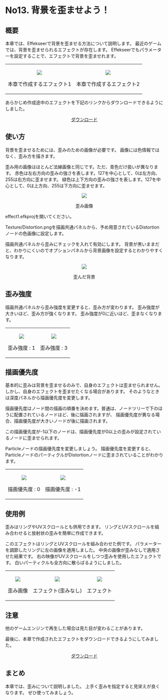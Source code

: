 ﻿# No13. 背景を歪ませよう！

<div class="main">

## 概要

本章では、Effekseerで背景を歪ませる方法について説明します。
最近のゲームでは、背景を歪ませられるエフェクトが存在します。
Effekseerでもパラメーターを設定することで、エフェクトで背景を歪ませれます。

<div align="center">
<table>
<tr>

<td>
<div align="center">

![](/_static/img/Tutorial/13/effect1.gif)

<p>本章で作成するエフェクト1</p>
</div>
</td>
<td>
<div align="center">

![](/_static/img/Tutorial/13/effect2.gif)

<p>本章で作成するエフェクト2</p>
</div>
</td>

</tr>
</table>
</div>

<p>あらかじめ作成途中のエフェクトを下記のリンクからダウンロードできるようにしました。</p>
<div align="center">
<p><a href = "../../Sample/13_01_Sample.zip">ダウンロード</a></p>
</div>

## 使い方

背景を歪ませるためには、歪みのための画像が必要です。
画像には色情報ではなく、歪み方を描きます。

歪み用の画像はほとんど法線画像と同じです。ただ、青色だけ扱いが異なります。
赤色は左右方向の歪みの強さを表します。127を中心として、0は左方向、255は右方向に歪ませます。
緑色は上下方向の歪みの強さを表します。127を中心として、0は上方向、255は下方向に歪ませます。

<div align="center">

![](/_static/img/Tutorial/13/Distortion1.png)

<p>歪み画像</p>
</div>

effect1.efkprojを開いてください。

Texture/Distortion.pngを描画共通パネルから、予め用意されているDistortionノードの色画像に設定します。

描画共通パネルから歪みにチェックを入れて有効にします。
背景が黒いままだと、わかりにくいのでオプションパネルから背景画像を設定するとわかりやすくなります。

<div align="center">

![](/_static/img/Tutorial/13/intesity_1.png)

<p>歪んだ背景</p>
</div>

## 歪み強度

描画共通パネルから歪み強度を変更すると、歪み方が変わります。
歪み強度が大きいほど、歪み方が強くなります。
歪み強度が0に近いほど、歪まなくなります。

<div align="center">
<table>
<tr>

<td>
<div align="center">

![](/_static/img/Tutorial/13/intesity_1.png)

<p>歪み強度 : 1</p>
</div>
</td>
<td>
<div align="center">

![](/_static/img/Tutorial/13/intesity_3.png)

<p>歪み強度 : 3</p>
</div>
</td>

</tr>
</table>
</div>

## 描画優先度

基本的に歪みは背景を歪ませるのみで、自身のエフェクトは歪ませられません。
しかし、自身のエフェクトを歪ませたくなる場合があります。
そのようなときは深度パネルから描画優先度を変更します。

描画優先度はノード間の描画の順番を決めます。普通は、ノードツリーで下のほうに配置されているノードほど、後に描画されますが、
描画優先度が異なる場合、描画優先度が大きいノードが後に描画されます。

この描画優先度が-1以下のノードは、描画優先度が0以上の歪みが設定されているノードに歪ませられます。

Particleノードの描画優先度を変更しましょう。
描画優先度を変更すると、ParticleノードのパーティクルがDistortionノードに歪まされていることがわかります。

<div align="center">
<table>
<tr>

<td>
<div align="center">

![](/_static/img/Tutorial/13/priority_off.png)

<p>描画優先度 : 0</p>
</div>
</td>
<td>
<div align="center">

![](/_static/img/Tutorial/13/priority_on.png)

<p>描画優先度 : -1</p>
</div>
</td>

</tr>
</table>
</div>

## 使用例

歪みはリングやUVスクロールとも併用できます。
リングとUVスクロールを組み合わせると放射状の歪みを簡単に作成できます。

このエフェクトはリングとUVスクロールを組み合わせた例です。
パラメーターを調節したリングに左の画像を適用しました。
中央の画像が歪みなしで適用させた結果です。
右の映像がUVスクロールをしつつ歪みを使用したエフェクトです。
白いパーティクルも全方向に散らばるようにしました。

<div align="center">
<table>
<tr>

<td>
<div align="center">

![](/_static/img/Tutorial/13/Distortion2.png)

<p>歪み画像</p>
</div>
</td>

<td>
<div align="center">

![](/_static/img/Tutorial/13/effect2_original.png)

<p>エフェクト(歪みなし)</p>
</div>
</td>

<td>
<div align="center">

![](/_static/img/Tutorial/13/effect2.gif)

<p>エフェクト</p>
</div>
</td>

</tr>
</table>
</div>

## 注意

他のゲームエンジンで再生した場合は見た目が変わることがあります。

最後に、本章で作成されたエフェクトをダウンロードできるようにしてみました。

<div align="center">
<a href = "../../Sample/13_02_Sample.zip">ダウンロード</a>
</div>

## まとめ

本章では、歪みについて説明しました。
上手く歪みを指定すると見栄えが良くなります。
ぜひ使ってみましょう。

</div>
